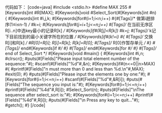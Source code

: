 代码如下：
[code=java]
#include <stdio.h>
#define MAX 255
#[Keywords]int #R[MAX];
#[Keywords]void #Select_Sort(#[Keywords]int #n)
{
   #[Keywords]int #i,j,k;
   #[Keywords]for#(i=1;i<n;i++)
   #{#[Tags]/* 做第i趟排序(1≤i≤n-1) */
     #k=i;
     #[Keywords]for#(j=i+1;j<=n;j++) #[Tags]/* 在当前无序区R[i..n]中选key最小的记录R[k] */
       #[Keywords]if#(R[j]<R[k])
         #k=j; #[Tags]/* k记下目前找到的最小关键字所在的位置 */
       #[Keywords]if#(k!=i)
       #{ #[Tags]/* 交换R[i]和R[k] */
         #R[0]=R[i]; R[i]=R[k]; R[k]=R[0]; #[Tags]/* R[0]作暂存单元 */
       #} #[Tags]/* end#[Keywords]if #*/
     #} #[Tags]/* end#[Keywords]for #*/
#} #[Tags]/* end of Select_Sort */
#[Keywords]void #main()
{
	#[Keywords]int #i,n;
	#clrscr();
	#puts(#[Fields]"Please input total element number of the sequence:"#);
	#scanf(#[Fields]"%d"#,&n);
	#[Keywords]if#(n<=0||n>MAX)
	#{
		#printf(#[Fields]"n must more than 0 and less than %d.\n"#,MAX);
		#exit(0);
	#}
	#puts(#[Fields]"Please input the elements one by one:"#);
	#[Keywords]for#(i=1;i<=n;i++)
		#scanf(#[Fields]"%d"#,&R[i]);
	#puts(#[Fields]"The sequence you input is:"#);
	#[Keywords]for#(i=1;i<=n;i++)
		#printf(#[Fields]"%4d"#,R[i]);
	#Select_Sort(n);
	#puts(#[Fields]"\nThe sequence after select_sort is:"#);
	#[Keywords]for#(i=1;i<=n;i++)
		#printf(#[Fields]"%4d"#,R[i]);
	#puts(#[Fields]"\n Press any key to quit..."#);
	#getch();
#}
[/code]